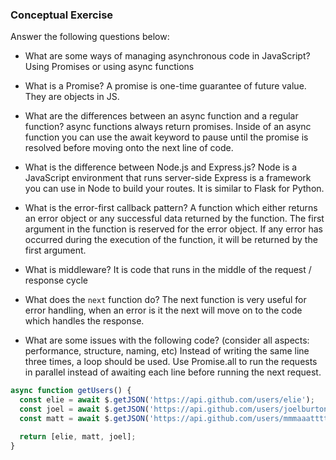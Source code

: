 ### Conceptual Exercise

Answer the following questions below:

- What are some ways of managing asynchronous code in JavaScript?
  Using Promises or using async functions

- What is a Promise?
  A promise is one-time guarantee of future value. They are objects in JS.

- What are the differences between an async function and a regular function?
  async functions always return promises.  Inside of an async function you can use the await keyword to pause until the promise is resolved before moving onto the next line of code.

- What is the difference between Node.js and Express.js?
  Node is a JavaScript environment that runs server-side
  Express is a framework you can use in Node to build your routes. It is similar to Flask for Python.

- What is the error-first callback pattern?
  A function which either returns an error object or any successful data returned by the function. The first argument in the function is reserved for the error object. If any error has occurred during the execution of the function, it will be returned by the first argument.

- What is middleware?
  It is code that runs in the middle of the request / response cycle

- What does the `next` function do?
  The next function is very useful for error handling, when an error is it the next will move on to the code which handles the response.

- What are some issues with the following code? (consider all aspects: performance, structure, naming, etc)
  Instead of writing the same line three times, a loop should be used.
  Use Promise.all to run the requests in parallel instead of awaiting each line before running the next request.

```js
async function getUsers() {
  const elie = await $.getJSON('https://api.github.com/users/elie');
  const joel = await $.getJSON('https://api.github.com/users/joelburton');
  const matt = await $.getJSON('https://api.github.com/users/mmmaaatttttt');

  return [elie, matt, joel];
}
```
